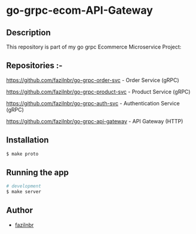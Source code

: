 # go-grpc-ecom-API-Gateway

## Description
This repository is part of my go grpc Ecommerce Microservice Project:

## Repositories :-

https://github.com/fazilnbr/go-grpc-order-svc   - Order Service (gRPC)

https://github.com/fazilnbr/go-grpc-product-svc - Product Service (gRPC)

https://github.com/fazilnbr/go-grpc-auth-svc    - Authentication Service (gRPC)

https://github.com/fazilnbr/go-grpc-api-gateway - API Gateway (HTTP)

## Installation

```bash
$ make proto
```

## Running the app

```bash
# development
$ make server
```

## Author

- [fazilnbr](https://www.linkedin.com/in/fazil-muhammed-915807190/)

